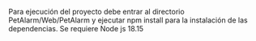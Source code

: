 
Para ejecución del proyecto debe entrar al directorio PetAlarm/Web/PetAlarm y ejecutar npm install para la instalación de las dependencias.
Se requiere Node js 18.15
